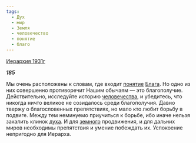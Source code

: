 ```yaml
---
tags:
  - Дух
  - мир
  - Земля
  - человечество
  - понятие
  - благо
---
```

[Иерархия 1931г](https://127.0.0.1:4002/agni/1931)

___185___

Мы очень расположены к словам, где входит [понятие](../../../tags/#понятие) [Блага](../../../tags/#[благо](../../../tags/#благо)). Но одно из них совершенно противоречит Нашим обычаям — это благополучие. Действительно, исследуйте историю [человечества](../../../tags/#человечество), и убедитесь, что никогда ничто великое не созидалось среди благополучия. Давно твержу о благословенных препятствиях, но мало кто любит борьбу в подвиге. Между тем неминуемо приучиться к борьбе, ибо иначе нельзя закалить клинок [духа](../../../tags/#Дух). И для [земного](../../../tags/#Земля) продвижения, и для дальних миров необходимы препятствия и умение побеждать их. Успокоение непригодно для Иерарха.   

